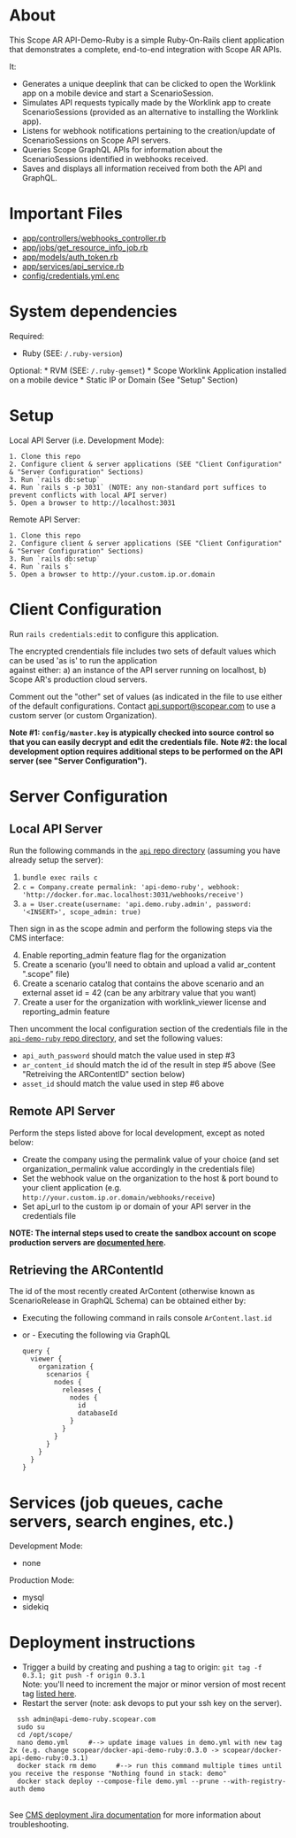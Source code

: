 # About

  This Scope AR API-Demo-Ruby is a simple Ruby-On-Rails client application that demonstrates a complete, end-to-end integration with Scope AR APIs.

  It:

  * Generates a unique deeplink that can be clicked to open the Worklink app on a mobile device and start a ScenarioSession.
  * Simulates API requests typically made by the Worklink app to create ScenarioSessions (provided as an alternative to installing the Worklink app).
  * Listens for webhook notifications pertaining to the creation/update of ScenarioSessions on Scope API servers.
  * Queries Scope GraphQL APIs for information about the ScenarioSessions identified in webhooks received.
  * Saves and displays all information received from both the API and GraphQL.

# Important Files

  * [app/controllers/webhooks_controller.rb](/tree/develop/app/controllers/webhooks_controller.rb)
  * [app/jobs/get_resource_info_job.rb](/tree/develop/app/jobs/get_resource_info_job.rb)
  * [app/models/auth_token.rb](/tree/develop/app/models/auth_token.rb)
  * [app/services/api_service.rb](/tree/develop/app/services/api_service.rb)
  * [config/credentials.yml.enc](/tree/develop/config/credentials.yml.enc)

# System dependencies

  Required:
  * Ruby (SEE: `/.ruby-version`)

  Optional:
    * RVM (SEE: `/.ruby-gemset`)
    * Scope Worklink Application installed on a mobile device
    * Static IP or Domain (See "Setup" Section)

# Setup

  Local API Server (i.e. Development Mode):

    1. Clone this repo
    2. Configure client & server applications (SEE "Client Configuration" & "Server Configuration" Sections)
    3. Run `rails db:setup`
    4. Run `rails s -p 3031` (NOTE: any non-standard port suffices to prevent conflicts with local API server)
    5. Open a browser to http://localhost:3031

  Remote API Server:

    1. Clone this repo
    2. Configure client & server applications (SEE "Client Configuration" & "Server Configuration" Sections)
    3. Run `rails db:setup`
    4. Run `rails s`
    5. Open a browser to http://your.custom.ip.or.domain

# Client Configuration

  Run `rails credentials:edit` to configure this application.

  The encrypted crendentials file includes two sets of default values which can be used 'as is' to run the application \
  against either: a) an instance of the API server running on localhost, b) Scope AR's production cloud servers.

  Comment out the "other" set of values (as indicated in the file to use either of the default configurations.
  Contact api.support@scopear.com to use a custom server (or custom Organization).

  **Note #1: `config/master.key` is atypically checked into source control so that you can easily decrypt and edit the credentials file.**
  **Note #2: the local development option requires additional steps to be performed on the API server (see "Server Configuration").**

# Server Configuration

## Local API Server

  Run the following commands in the [`api` repo directory](https://github.com/scopear/api) (assuming you have already setup the server):

  1. `bundle exec rails c`
  2. `c = Company.create permalink: 'api-demo-ruby', webhook: 'http://docker.for.mac.localhost:3031/webhooks/receive')`
  3. `a = User.create(username: 'api.demo.ruby.admin', password: '<INSERT>', scope_admin: true)`

  Then sign in as the scope admin and perform the following steps via the CMS interface:

  4. Enable reporting_admin feature flag for the organization
  5. Create a scenario (you'll need to obtain and upload a valid ar_content ".scope" file)
  6. Create a scenario catalog that contains the above scenario and an external asset id = 42 (can be any arbitrary value that you want)
  7. Create a user for the organization with worklink_viewer license and reporting_admin feature

  Then uncomment the local configuration section of the credentials file in the [`api-demo-ruby` repo directory](https://github.com/scopear/api-demo-ruby), and set the following values:

  * `api_auth_password` should match the value used in step #3
  * `ar_content_id` should match the id of the result in step #5 above (See "Retreiving the ARContentID" section below)
  * `asset_id` should match the value used in step #6 above

## Remote API Server

  Perform the steps listed above for local development, except as noted below:

  * Create the company using the permalink value of your choice (and set organization_permalink value accordingly in the credentials file)
  * Set the webhook value on the organization to the host & port bound to your client application (e.g. `http://your.custom.ip.or.domain/webhooks/receive`)
  * Set api_url to the custom ip or domain of your API server in the credentials file

  **NOTE: The internal steps used to create the sandbox account on scope production servers are [documented here](https://scopearcloud.atlassian.net/browse/CMS-3747).**

## Retrieving the ARContentId

  The id of the most recently created ArContent (otherwise known as ScenarioRelease in GraphQL Schema) can be obtained either by:

  * Executing the following command in rails console `ArContent.last.id`
  * or - Executing the following via GraphQL

      ```
      query {
        viewer {
          organization {
            scenarios {
              nodes {
                releases {
                  nodes {
                    id
                    databaseId
                  }
                }
              }
            }
          }
        }
      }
      ```

# Services (job queues, cache servers, search engines, etc.)

  Development Mode:
  * none

  Production Mode:
  * mysql
  * sidekiq

# Deployment instructions

  * Trigger a build by creating and pushing a tag to origin: `git tag -f 0.3.1; git push -f origin 0.3.1` <br>Note: you'll need to increment the major or minor version of most recent tag [listed here](https://github.com/scopear/api-demo-ruby/tags).
  * Restart the server (note: ask devops to put your ssh key on the server).

  ```
    ssh admin@api-demo-ruby.scopear.com
    sudo su
    cd /opt/scope/
    nano demo.yml     #--> update image values in demo.yml with new tag 2x (e.g. change scopear/docker-api-demo-ruby:0.3.0 -> scopear/docker-api-demo-ruby:0.3.1)
    docker stack rm demo     #--> run this command multiple times until you receive the response "Nothing found in stack: demo"
    docker stack deploy --compose-file demo.yml --prune --with-registry-auth demo
  ```

  <br>See [CMS deployment Jira documentation](https://scopearcloud.atlassian.net/wiki/spaces/CMS/pages/821264385/How+to+deploy+to+QA) for more information about troubleshooting.

